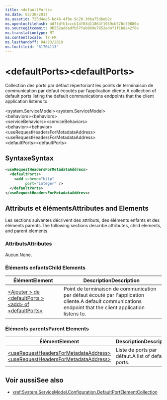 ```yaml
---
title: <defaultPorts>
ms.date: 03/30/2017
ms.assetid: 725d4ee5-bd46-4f0e-9c20-30ba75d6eb2c
ms.openlocfilehash: 4d7fdfb1cccb14f03d11864f1939cb578c79880a
ms.sourcegitcommit: 9b552addadfb57fab0b9e7852ed4f1f1b8a42f8e
ms.translationtype: MT
ms.contentlocale: fr-FR
ms.lasthandoff: 04/23/2019
ms.locfileid: "61704113"
---
```

# <a name="defaultports"></a><span data-ttu-id="1f1b4-101">\<defaultPorts></span><span class="sxs-lookup"><span data-stu-id="1f1b4-101">\<defaultPorts></span></span>
<span data-ttu-id="1f1b4-102">Collection des ports par défaut répertoriant les points de terminaison de communication par défaut écoutés par l’application cliente.</span><span class="sxs-lookup"><span data-stu-id="1f1b4-102">A collection of default ports listing the default communications endpoints that the client application listens to.</span></span>  
  
<span data-ttu-id="1f1b4-103">\<system.ServiceModel></span><span class="sxs-lookup"><span data-stu-id="1f1b4-103">\<system.ServiceModel></span></span>  
<span data-ttu-id="1f1b4-104">\<behaviors></span><span class="sxs-lookup"><span data-stu-id="1f1b4-104">\<behaviors></span></span>  
<span data-ttu-id="1f1b4-105">\<serviceBehaviors></span><span class="sxs-lookup"><span data-stu-id="1f1b4-105">\<serviceBehaviors></span></span>  
<span data-ttu-id="1f1b4-106">\<behavior></span><span class="sxs-lookup"><span data-stu-id="1f1b4-106">\<behavior></span></span>  
<span data-ttu-id="1f1b4-107">\<useRequestHeadersForMetadataAddress></span><span class="sxs-lookup"><span data-stu-id="1f1b4-107">\<useRequestHeadersForMetadataAddress></span></span>  
<span data-ttu-id="1f1b4-108">\<defaultPorts></span><span class="sxs-lookup"><span data-stu-id="1f1b4-108">\<defaultPorts></span></span>  
  
## <a name="syntax"></a><span data-ttu-id="1f1b4-109">Syntaxe</span><span class="sxs-lookup"><span data-stu-id="1f1b4-109">Syntax</span></span>  
  
```xml  
<useRequestHeadersForMetadataAddress>
  <defaultPorts>
    <add scheme="http"
         port="integer" />
  </defaultPorts>
</useRequestHeadersForMetadataAddress>
```  
  
## <a name="attributes-and-elements"></a><span data-ttu-id="1f1b4-110">Attributs et éléments</span><span class="sxs-lookup"><span data-stu-id="1f1b4-110">Attributes and Elements</span></span>  
 <span data-ttu-id="1f1b4-111">Les sections suivantes décrivent des attributs, des éléments enfants et des éléments parents.</span><span class="sxs-lookup"><span data-stu-id="1f1b4-111">The following sections describe attributes, child elements, and parent elements.</span></span>  
  
### <a name="attributes"></a><span data-ttu-id="1f1b4-112">Attributs</span><span class="sxs-lookup"><span data-stu-id="1f1b4-112">Attributes</span></span>  
 <span data-ttu-id="1f1b4-113">Aucun.</span><span class="sxs-lookup"><span data-stu-id="1f1b4-113">None.</span></span>  
  
### <a name="child-elements"></a><span data-ttu-id="1f1b4-114">Éléments enfants</span><span class="sxs-lookup"><span data-stu-id="1f1b4-114">Child Elements</span></span>  
  
|<span data-ttu-id="1f1b4-115">Élément</span><span class="sxs-lookup"><span data-stu-id="1f1b4-115">Element</span></span>|<span data-ttu-id="1f1b4-116">Description</span><span class="sxs-lookup"><span data-stu-id="1f1b4-116">Description</span></span>|  
|-------------|-----------------|  
|[<span data-ttu-id="1f1b4-117">\<Ajouter > de \<defaultPorts ></span><span class="sxs-lookup"><span data-stu-id="1f1b4-117">\<add> of \<defaultPorts></span></span>](../../../../../docs/framework/configure-apps/file-schema/wcf/add-of-defaultports.md)|<span data-ttu-id="1f1b4-118">Point de terminaison de communication par défaut écouté par l'application cliente.</span><span class="sxs-lookup"><span data-stu-id="1f1b4-118">A default communications endpoint that the client application listens to.</span></span>|  
  
### <a name="parent-elements"></a><span data-ttu-id="1f1b4-119">Éléments parents</span><span class="sxs-lookup"><span data-stu-id="1f1b4-119">Parent Elements</span></span>  
  
|<span data-ttu-id="1f1b4-120">Élément</span><span class="sxs-lookup"><span data-stu-id="1f1b4-120">Element</span></span>|<span data-ttu-id="1f1b4-121">Description</span><span class="sxs-lookup"><span data-stu-id="1f1b4-121">Description</span></span>|  
|-------------|-----------------|  
|[<span data-ttu-id="1f1b4-122">\<useRequestHeadersForMetadataAddress></span><span class="sxs-lookup"><span data-stu-id="1f1b4-122">\<useRequestHeadersForMetadataAddress></span></span>](../../../../../docs/framework/configure-apps/file-schema/wcf/userequestheadersformetadataaddress.md)|<span data-ttu-id="1f1b4-123">Liste de ports par défaut.</span><span class="sxs-lookup"><span data-stu-id="1f1b4-123">A list of default ports.</span></span>|  
  
## <a name="see-also"></a><span data-ttu-id="1f1b4-124">Voir aussi</span><span class="sxs-lookup"><span data-stu-id="1f1b4-124">See also</span></span>

- <xref:System.ServiceModel.Configuration.DefaultPortElementCollection>
